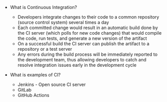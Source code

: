 - What is Continuous Integration?
  - Developers integrate changes to their code to a common repository (source
  control system) several times a day
  - Each committed change would result in an automatic build done by the CI
  server (which polls for new code changes) that would compile the code, run
  tests, and generate a new version of the artifact
  - On a successful build the CI server can publish the artifact to a repository
  or a test server
  - Any errors during the build process will be immediately reported to the
  development team, thus allowing developers to catch and resolve integration
  issues early in the development cycle

- What is examples of CI?
  - Jenkins - Open source CI server
  - GitLab
  - GitHub Actions
